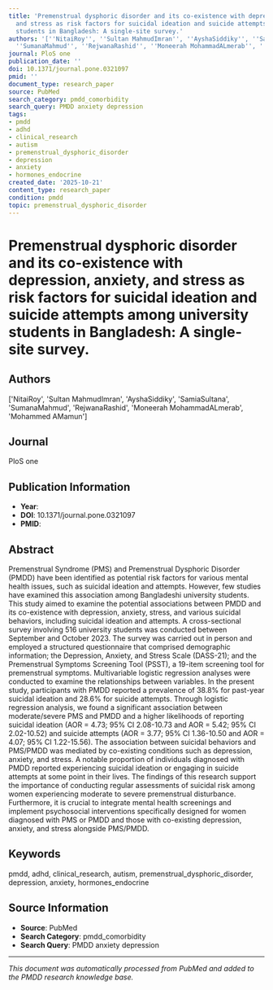 ```yaml
---
title: 'Premenstrual dysphoric disorder and its co-existence with depression, anxiety,
  and stress as risk factors for suicidal ideation and suicide attempts among university
  students in Bangladesh: A single-site survey.'
authors: '[''NitaiRoy'', ''Sultan MahmudImran'', ''AyshaSiddiky'', ''SamiaSultana'',
  ''SumanaMahmud'', ''RejwanaRashid'', ''Moneerah MohammadALmerab'', ''Mohammed AMamun'']'
journal: PloS one
publication_date: ''
doi: 10.1371/journal.pone.0321097
pmid: ''
document_type: research_paper
source: PubMed
search_category: pmdd_comorbidity
search_query: PMDD anxiety depression
tags:
- pmdd
- adhd
- clinical_research
- autism
- premenstrual_dysphoric_disorder
- depression
- anxiety
- hormones_endocrine
created_date: '2025-10-21'
content_type: research_paper
condition: pmdd
topic: premenstrual_dysphoric_disorder
---
```


# Premenstrual dysphoric disorder and its co-existence with depression, anxiety, and stress as risk factors for suicidal ideation and suicide attempts among university students in Bangladesh: A single-site survey.

## Authors
['NitaiRoy', 'Sultan MahmudImran', 'AyshaSiddiky', 'SamiaSultana', 'SumanaMahmud', 'RejwanaRashid', 'Moneerah MohammadALmerab', 'Mohammed AMamun']

## Journal
PloS one

## Publication Information
- **Year**: 
- **DOI**: 10.1371/journal.pone.0321097
- **PMID**: 

## Abstract
Premenstrual Syndrome (PMS) and Premenstrual Dysphoric Disorder (PMDD) have been identified as potential risk factors for various mental health issues, such as suicidal ideation and attempts. However, few studies have examined this association among Bangladeshi university students. This study aimed to examine the potential associations between PMDD and its co-existence with depression, anxiety, stress, and various suicidal behaviors, including suicidal ideation and attempts. A cross-sectional survey involving 516 university students was conducted between September and October 2023. The survey was carried out in person and employed a structured questionnaire that comprised demographic information; the Depression, Anxiety, and Stress Scale (DASS-21); and the Premenstrual Symptoms Screening Tool (PSST), a 19-item screening tool for premenstrual symptoms. Multivariable logistic regression analyses were conducted to examine the relationships between variables. In the present study, participants with PMDD reported a prevalence of 38.8% for past-year suicidal ideation and 28.6% for suicide attempts. Through logistic regression analysis, we found a significant association between moderate/severe PMS and PMDD and a higher likelihoods of reporting suicidal ideation (AOR = 4.73; 95% CI 2.08-10.73 and AOR = 5.42; 95% CI 2.02-10.52) and suicide attempts (AOR = 3.77; 95% CI 1.36-10.50 and AOR = 4.07; 95% CI 1.22-15.56). The association between suicidal behaviors and PMS/PMDD was mediated by co-existing conditions such as depression, anxiety, and stress. A notable proportion of individuals diagnosed with PMDD reported experiencing suicidal ideation or engaging in suicide attempts at some point in their lives. The findings of this research support the importance of conducting regular assessments of suicidal risk among women experiencing moderate to severe premenstrual disturbance. Furthermore, it is crucial to integrate mental health screenings and implement psychosocial interventions specifically designed for women diagnosed with PMS or PMDD and those with co-existing depression, anxiety, and stress alongside PMS/PMDD.

## Keywords
pmdd, adhd, clinical_research, autism, premenstrual_dysphoric_disorder, depression, anxiety, hormones_endocrine

## Source Information
- **Source**: PubMed
- **Search Category**: pmdd_comorbidity
- **Search Query**: PMDD anxiety depression

---
*This document was automatically processed from PubMed and added to the PMDD research knowledge base.*
